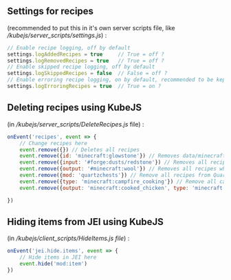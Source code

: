 ## Settings for recipes  
(recommended to put this in it's own server scripts file, like */kubejs/server_scripts/settings.js*) :
```Javascript
// Enable recipe logging, off by default
settings.logAddedRecipes = true 	// True = off ?
settings.logRemovedRecipes = true 	// True = off ?
// Enable skipped recipe logging, off by default
settings.logSkippedRecipes = false	// False = off ?
// Enable erroring recipe logging, on by default, recommended to be kept to true
settings.logErroringRecipes = true	// True = on ?
```

## Deleting recipes using KubeJS  
(in */kubejs/server_scripts/DeleteRecipes.js* file) :
```Javascript
onEvent('recipes', event => {
	// Change recipes here
	event.remove({}) // Deletes all recipes
	event.remove({id: 'minecraft:glowstone'}) // Removes data/minecraft/recipes/glowstone.json
	event.remove({input: '#forge:dusts/redstone'}) // Removes all recipes where input is Redstone Dust tag
	event.remove({output: '#minecraft:wool'}) // Removes all recipes where output is Wool tag
	event.remove({mod: 'quartzchests'}) // Remove all recipes from Quartz Chests mod
	event.remove({type: 'minecraft:campfire_cooking'}) // Remove all campfire cooking recipes
	event.remove({output: 'minecraft:cooked_chicken', type: 'minecraft:campfire_cooking'}) // You can combine filters, to create ANDk logic

})
```

## Hiding items from JEI using KubeJS  
(in */kubejs/client_scripts/HideItems.js file*) :
```Javascript
onEvent('jei.hide.items', event => {
	// Hide items in JEI here
	event.hide('mod:item')
})
```

